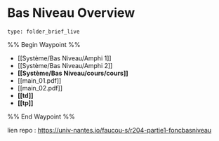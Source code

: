 # Bas Niveau Overview
 
```ccard
type: folder_brief_live
```
 
%% Begin Waypoint %%
- [[Système/Bas Niveau/Amphi 1]]
- [[Système/Bas Niveau/Amphi 2]]
- **[[Système/Bas Niveau/cours/cours]]**
- [[main_01.pdf]]
- [[main_02.pdf]]
- **[[td]]**
- **[[tp]]**

%% End Waypoint %%

lien repo : https://univ-nantes.io/faucou-s/r204-partie1-foncbasniveau